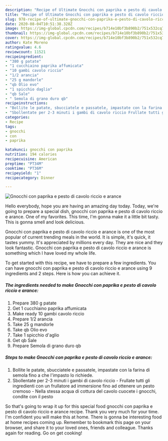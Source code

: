 ```yaml
---
description: "Recipe of Ultimate Gnocchi con paprika e pesto di cavolo riccio e arance"
title: "Recipe of Ultimate Gnocchi con paprika e pesto di cavolo riccio e arance"
slug: 978-recipe-of-ultimate-gnocchi-con-paprika-e-pesto-di-cavolo-riccio-e-arance
date: 2020-08-04T10:51:38.328Z
image: https://img-global.cpcdn.com/recipes/b714e10bf3b890b2/751x532cq70/gnocchi-con-paprika-e-pesto-di-cavolo-riccio-e-arance-recipe-main-photo.jpg
thumbnail: https://img-global.cpcdn.com/recipes/b714e10bf3b890b2/751x532cq70/gnocchi-con-paprika-e-pesto-di-cavolo-riccio-e-arance-recipe-main-photo.jpg
cover: https://img-global.cpcdn.com/recipes/b714e10bf3b890b2/751x532cq70/gnocchi-con-paprika-e-pesto-di-cavolo-riccio-e-arance-recipe-main-photo.jpg
author: Kate Moreno
ratingvalue: 4.6
reviewcount: 11521
recipeingredient:
- "380 g patate"
- "1 cucchiaino paprika affumicata"
- "10 gambi cavolo riccio"
- "1/2 arancia"
- "25 g mandorle"
- "qb Olio evo"
- "1 spicchio daglio"
- "qb Sale"
- " Semola di grano duro qb"
recipeinstructions:
- "Bollite le patate, sbucciatele e passatele, impastate con la farina di semola fino a che l&#39;impasto lo richiede."
- "Sbollentate per 2-3 minuti i gambi di cavolo riccio Frullate tutti gli ingredienti con un frullatore ad immersione fino ad ottenere un pesto cremoso Nella stessa acqua di cottura del cavolo cuocete i gnocchi, condite con il pesto"
categories:
- Recipe
tags:
- gnocchi
- con
- paprika

katakunci: gnocchi con paprika 
nutrition: 194 calories
recipecuisine: American
preptime: "PT34M"
cooktime: "PT36M"
recipeyield: "1"
recipecategory: Dinner

---
```



![Gnocchi con paprika e pesto di cavolo riccio e arance](https://img-global.cpcdn.com/recipes/b714e10bf3b890b2/751x532cq70/gnocchi-con-paprika-e-pesto-di-cavolo-riccio-e-arance-recipe-main-photo.jpg)

Hello everybody, hope you are having an amazing day today. Today, we're going to prepare a special dish, gnocchi con paprika e pesto di cavolo riccio e arance. One of my favorites. This time, I'm gonna make it a little bit tasty. This is gonna smell and look delicious.



Gnocchi con paprika e pesto di cavolo riccio e arance is one of the most popular of current trending meals in the world. It is simple, it's quick, it tastes yummy. It's appreciated by millions every day. They are nice and they look fantastic. Gnocchi con paprika e pesto di cavolo riccio e arance is something which I have loved my whole life.


To get started with this recipe, we have to prepare a few ingredients. You can have gnocchi con paprika e pesto di cavolo riccio e arance using 9 ingredients and 2 steps. Here is how you can achieve it.

<!--inarticleads1-->

##### The ingredients needed to make Gnocchi con paprika e pesto di cavolo riccio e arance:

1. Prepare 380 g patate
1. Get 1 cucchiaino paprika affumicata
1. Make ready 10 gambi cavolo riccio
1. Prepare 1/2 arancia
1. Take 25 g mandorle
1. Take qb Olio evo
1. Take 1 spicchio d&#39;aglio
1. Get qb Sale
1. Prepare  Semola di grano duro qb




<!--inarticleads2-->

##### Steps to make Gnocchi con paprika e pesto di cavolo riccio e arance:

1. Bollite le patate, sbucciatele e passatele, impastate con la farina di semola fino a che l&#39;impasto lo richiede.
1. Sbollentate per 2-3 minuti i gambi di cavolo riccio - Frullate tutti gli ingredienti con un frullatore ad immersione fino ad ottenere un pesto cremoso - Nella stessa acqua di cottura del cavolo cuocete i gnocchi, condite con il pesto




So that's going to wrap it up for this special food gnocchi con paprika e pesto di cavolo riccio e arance recipe. Thank you very much for your time. I'm confident you will make this at home. There is gonna be interesting food at home recipes coming up. Remember to bookmark this page on your browser, and share it to your loved ones, friends and colleague. Thanks again for reading. Go on get cooking!
